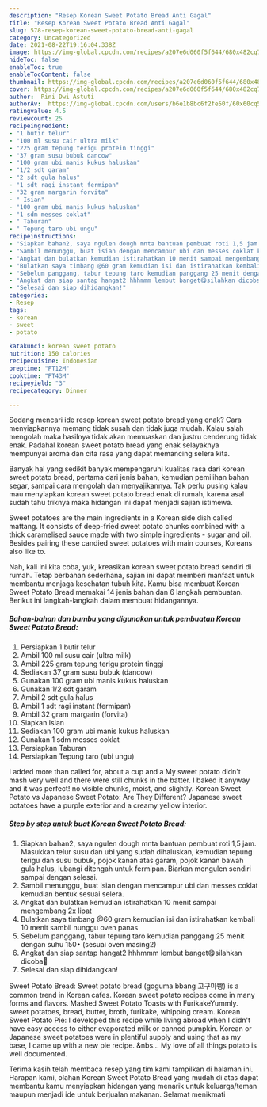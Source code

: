 ```yaml
---
description: "Resep Korean Sweet Potato Bread Anti Gagal"
title: "Resep Korean Sweet Potato Bread Anti Gagal"
slug: 578-resep-korean-sweet-potato-bread-anti-gagal
category: Uncategorized
date: 2021-08-22T19:16:04.338Z
image: https://img-global.cpcdn.com/recipes/a207e6d060f5f644/680x482cq70/korean-sweet-potato-bread-foto-resep-utama.jpg
hideToc: false
enableToc: true
enableTocContent: false
thumbnail: https://img-global.cpcdn.com/recipes/a207e6d060f5f644/680x482cq70/korean-sweet-potato-bread-foto-resep-utama.jpg
cover: https://img-global.cpcdn.com/recipes/a207e6d060f5f644/680x482cq70/korean-sweet-potato-bread-foto-resep-utama.jpg
author:  Rini Dwi Astuti
authorAv:  https://img-global.cpcdn.com/users/b6e1b8bc6f2fe50f/60x60cq50/avatar.jpg
ratingvalue: 4.5
reviewcount: 25
recipeingredient:
- "1 butir telur"
- "100 ml susu cair ultra milk"
- "225 gram tepung terigu protein tinggi"
- "37 gram susu bubuk dancow"
- "100 gram ubi manis kukus haluskan"
- "1/2 sdt garam"
- "2 sdt gula halus"
- "1 sdt ragi instant fermipan"
- "32 gram margarin forvita"
- " Isian"
- "100 gram ubi manis kukus haluskan"
- "1 sdm messes coklat"
- " Taburan"
- " Tepung taro ubi ungu"
recipeinstructions:
- "Siapkan bahan2, saya ngulen dough mnta bantuan pembuat roti 1,5 jam. Masukkan telur susu dan ubi yang sudah dihaluskan, kemudian tepung terigu dan susu bubuk, pojok kanan atas garam, pojok kanan bawah gula halus, lubangi ditengah untuk fermipan. Biarkan mengulen sendiri sampai dengan selesai."
- "Sambil menunggu, buat isian dengan mencampur ubi dan messes coklat kemudian bentuk sesuai selera."
- "Angkat dan bulatkan kemudian istirahatkan 10 menit sampai mengembang 2x lipat"
- "Bulatkan saya timbang @60 gram kemudian isi dan istirahatkan kembali 10 menit sambil nunggu oven panas"
- "Sebelum panggang, tabur tepung taro kemudian panggang 25 menit dengan suhu 150• (sesuai oven masing2)"
- "Angkat dan siap santap hangat2 hhhmmm lembut banget😋silahkan dicoba🙏"
- "Selesai dan siap dihidangkan!"
categories:
- Resep
tags:
- korean
- sweet
- potato

katakunci: korean sweet potato 
nutrition: 150 calories
recipecuisine: Indonesian
preptime: "PT12M"
cooktime: "PT43M"
recipeyield: "3"
recipecategory: Dinner

---
```



Sedang mencari ide resep korean sweet potato bread yang enak? Cara menyiapkannya memang tidak susah dan tidak juga mudah. Kalau salah mengolah maka hasilnya tidak akan memuaskan dan justru cenderung tidak enak. Padahal korean sweet potato bread yang enak selayaknya mempunyai aroma dan cita rasa yang dapat memancing selera kita.


Banyak hal yang sedikit banyak mempengaruhi kualitas rasa dari korean sweet potato bread, pertama dari jenis bahan, kemudian pemilihan bahan segar, sampai cara mengolah dan menyajikannya. Tak perlu pusing kalau mau menyiapkan korean sweet potato bread enak di rumah, karena asal sudah tahu triknya maka hidangan ini dapat menjadi sajian istimewa.

Sweet potatoes are the main ingredients in a Korean side dish called mattang. It consists of deep-fried sweet potato chunks combined with a thick caramelised sauce made with two simple ingredients - sugar and oil. Besides pairing these candied sweet potatoes with main courses, Koreans also like to.


Nah, kali ini kita coba, yuk, kreasikan korean sweet potato bread sendiri di rumah. Tetap berbahan sederhana, sajian ini dapat memberi manfaat untuk membantu menjaga kesehatan tubuh kita. Kamu bisa membuat Korean Sweet Potato Bread memakai 14 jenis bahan dan 6 langkah pembuatan. Berikut ini langkah-langkah dalam membuat hidangannya.

<!--inarticleads1-->

##### Bahan-bahan dan bumbu yang digunakan untuk pembuatan Korean Sweet Potato Bread:

1. Persiapkan 1 butir telur
1. Ambil 100 ml susu cair (ultra milk)
1. Ambil 225 gram tepung terigu protein tinggi
1. Sediakan 37 gram susu bubuk (dancow)
1. Gunakan 100 gram ubi manis kukus haluskan
1. Gunakan 1/2 sdt garam
1. Ambil 2 sdt gula halus
1. Ambil 1 sdt ragi instant (fermipan)
1. Ambil 32 gram margarin (forvita)
1. Siapkan  Isian
1. Sediakan 100 gram ubi manis kukus haluskan
1. Gunakan 1 sdm messes coklat
1. Persiapkan  Taburan
1. Persiapkan  Tepung taro (ubi ungu)


I added more than called for, about a cup and a My sweet potato didn&#39;t mash very well and there were still chunks in the batter. I baked it anyway and it was perfect! no visible chunks, moist, and slightly. Korean Sweet Potato vs Japanese Sweet Potato: Are They Different? Japanese sweet potatoes have a purple exterior and a creamy yellow interior. 

<!--inarticleads2-->

##### Step by step untuk buat Korean Sweet Potato Bread:

1. Siapkan bahan2, saya ngulen dough mnta bantuan pembuat roti 1,5 jam. Masukkan telur susu dan ubi yang sudah dihaluskan, kemudian tepung terigu dan susu bubuk, pojok kanan atas garam, pojok kanan bawah gula halus, lubangi ditengah untuk fermipan. Biarkan mengulen sendiri sampai dengan selesai.
1. Sambil menunggu, buat isian dengan mencampur ubi dan messes coklat kemudian bentuk sesuai selera.
1. Angkat dan bulatkan kemudian istirahatkan 10 menit sampai mengembang 2x lipat
1. Bulatkan saya timbang @60 gram kemudian isi dan istirahatkan kembali 10 menit sambil nunggu oven panas
1. Sebelum panggang, tabur tepung taro kemudian panggang 25 menit dengan suhu 150• (sesuai oven masing2)
1. Angkat dan siap santap hangat2 hhhmmm lembut banget😋silahkan dicoba🙏
1. Selesai dan siap dihidangkan!

Sweet Potato Bread: Sweet potato bread (goguma bbang 고구마빵) is a common trend in Korean cafes. Korean sweet potato recipes come in many forms and flavors. Mashed Sweet Potato Toasts with FurikakeYummly. sweet potatoes, bread, butter, broth, furikake, whipping cream. Korean Sweet Potato Pie: I developed this recipe while living abroad when I didn&#39;t have easy access to either evaporated milk or canned pumpkin. Korean or Japanese sweet potatoes were in plentiful supply and using that as my base, I came up with a new pie recipe. &amp;nbs… My love of all things potato is well documented. 

Terima kasih telah membaca resep yang tim kami tampilkan di halaman ini. Harapan kami, olahan Korean Sweet Potato Bread yang mudah di atas dapat membantu kamu menyiapkan hidangan yang menarik untuk keluarga/teman maupun menjadi ide untuk berjualan makanan. Selamat menikmati
